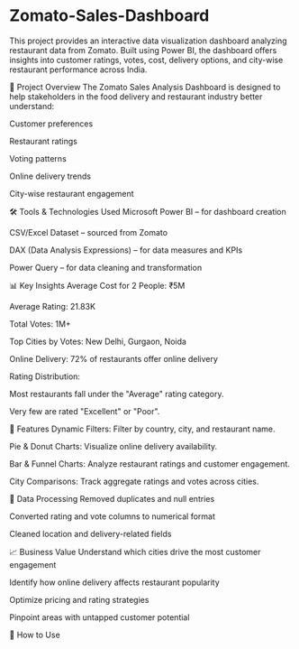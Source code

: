 # Zomato-Sales-Dashboard
This project provides an interactive data visualization dashboard analyzing restaurant data from Zomato. Built using Power BI, the dashboard offers insights into customer ratings, votes, cost, delivery options, and city-wise restaurant performance across India.


📌 Project Overview
The Zomato Sales Analysis Dashboard is designed to help stakeholders in the food delivery and restaurant industry better understand:

Customer preferences

Restaurant ratings

Voting patterns

Online delivery trends

City-wise restaurant engagement

🛠️ Tools & Technologies Used
Microsoft Power BI – for dashboard creation

CSV/Excel Dataset – sourced from Zomato

DAX (Data Analysis Expressions) – for data measures and KPIs

Power Query – for data cleaning and transformation

📊 Key Insights
Average Cost for 2 People: ₹5M

Average Rating: 21.83K

Total Votes: 1M+

Top Cities by Votes: New Delhi, Gurgaon, Noida

Online Delivery: 72% of restaurants offer online delivery

Rating Distribution:

Most restaurants fall under the "Average" rating category.

Very few are rated "Excellent" or "Poor".

📂 Features
Dynamic Filters: Filter by country, city, and restaurant name.

Pie & Donut Charts: Visualize online delivery availability.

Bar & Funnel Charts: Analyze restaurant ratings and customer engagement.

City Comparisons: Track aggregate ratings and votes across cities.

🧹 Data Processing
Removed duplicates and null entries

Converted rating and vote columns to numerical format

Cleaned location and delivery-related fields

📈 Business Value
Understand which cities drive the most customer engagement

Identify how online delivery affects restaurant popularity

Optimize pricing and rating strategies

Pinpoint areas with untapped customer potential

🚀 How to Use
